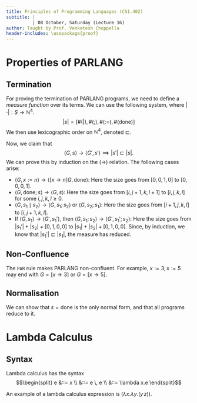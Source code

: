 ```yaml
---
title: Principles of Programming Languages (CS1.402)
subtitle: |
          | 08 October, Saturday (Lecture 16)
author: Taught by Prof. Venkatesh Choppella
header-includes: \usepackage{proof}
---
```


# Properties of PARLANG
## Termination
For proving the termination of PARLANG programs, we need to define a *measure function* over its terms. We can use the following system, where $| \cdot | : S \to \mathbb{N}^4$.
$$|s| = [\#(|), \#(;), \#(:=), \#(\text{done})]$$
We then use lexicographic order on $\mathbb{N}^4$, denoted $\sqsubset$.

Now, we claim that
$$\langle G, s \rangle \to \langle G', s' \rangle \implies |s'| \sqsubset |s|.$$
We can prove this by induction on the $(\to)$ relation. The following cases arise:

* $\langle G, x := n \rangle \to \langle [x \to n]G, \text{done} \rangle$: Here the size goes from $[0,0,1,0]$ to $[0,0,0,1]$.
* $\langle G, \text{done}; s \rangle \to \langle G, s \rangle$: Here the size goes from $[i,j+1,k,l+1]$ to $[i,j,k,l]$ for some $i,j,k,l \geq 0$.
* $\langle G, s_1 \mid s_2 \rangle \to \langle G, s_1 ; s_2 \rangle$ or $\langle G, s_2 ; s_1 \rangle$: Here the size goes from $[i+1, j, k, l]$ to $[i, j+1, k, l]$.
* If $\langle G, s_1 \rangle \to \langle G', s_1' \rangle$, then $\langle G, s_1 ; s_2 \rangle \to \langle G', s_1' ; s_2 \rangle$: Here the size goes from $|s_1'| + |s_2| + [0,1,0,0]$ to $|s_1| + |s_2| + [0,1,0,0]$. Since, by induction, we know that $|s_1'| \sqsubset |s_1|$, the measure has reduced.

## Non-Confluence
The `PAR` rule makes PARLANG non-confluent. For example, $x := 3; x := 5$ may end with $G = [x \to 3]$ or $G = [x \to 5]$.

## Normalisation
We can show that $s = \text{done}$ is the only normal form, and that all programs reduce to it.

# Lambda Calculus
## Syntax
Lambda calculus has the syntax
$$\begin{split}
e &::= x \\
&::= e \, e \\
&::= \lambda x.e
\end{split}$$

An example of a lambda calculus expression is $(\lambda x. \lambda y. (y \, z))$.